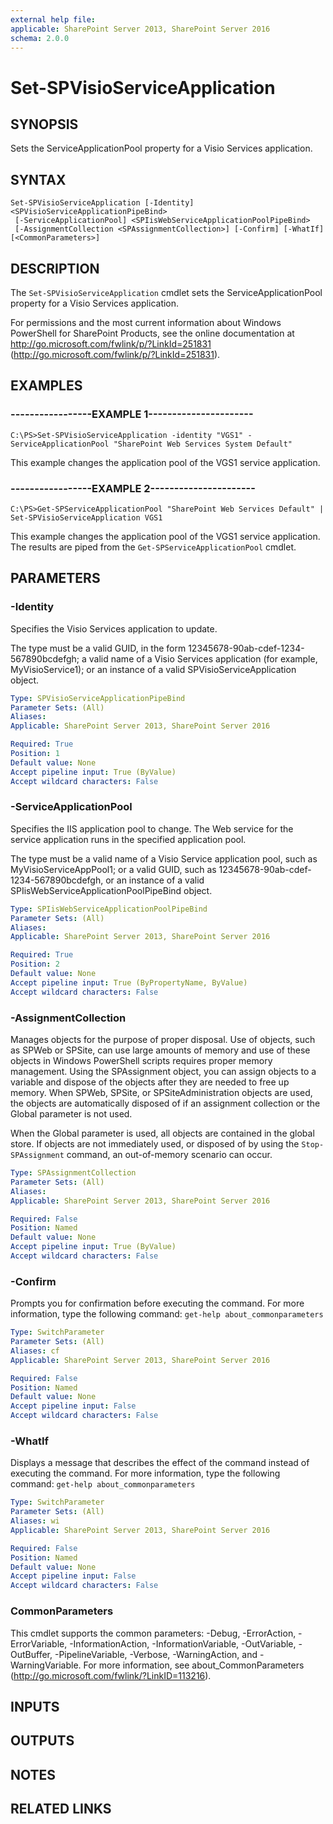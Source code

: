 ```yaml
---
external help file: 
applicable: SharePoint Server 2013, SharePoint Server 2016
schema: 2.0.0
---
```


# Set-SPVisioServiceApplication

## SYNOPSIS
Sets the ServiceApplicationPool property for a Visio Services application.

## SYNTAX

```
Set-SPVisioServiceApplication [-Identity] <SPVisioServiceApplicationPipeBind>
 [-ServiceApplicationPool] <SPIisWebServiceApplicationPoolPipeBind>
 [-AssignmentCollection <SPAssignmentCollection>] [-Confirm] [-WhatIf] [<CommonParameters>]
```

## DESCRIPTION
The `Set-SPVisioServiceApplication` cmdlet sets the ServiceApplicationPool property for a Visio Services application.

For permissions and the most current information about Windows PowerShell for SharePoint Products, see the online documentation at http://go.microsoft.com/fwlink/p/?LinkId=251831 (http://go.microsoft.com/fwlink/p/?LinkId=251831).


## EXAMPLES

### -----------------EXAMPLE 1----------------------
```
C:\PS>Set-SPVisioServiceApplication -identity "VGS1" -ServiceApplicationPool "SharePoint Web Services System Default"
```

This example changes the application pool of the VGS1 service application.


### -----------------EXAMPLE 2----------------------
```
C:\PS>Get-SPServiceApplicationPool "SharePoint Web Services Default" | Set-SPVisioServiceApplication VGS1
```

This example changes the application pool of the VGS1 service application.
The results are piped from the `Get-SPServiceApplicationPool` cmdlet.


## PARAMETERS

### -Identity
Specifies the Visio Services application to update.

The type must be a valid GUID, in the form 12345678-90ab-cdef-1234-567890bcdefgh; a valid name of a Visio Services application (for example, MyVisioService1); or an instance of a valid SPVisioServiceApplication object.

```yaml
Type: SPVisioServiceApplicationPipeBind
Parameter Sets: (All)
Aliases: 
Applicable: SharePoint Server 2013, SharePoint Server 2016

Required: True
Position: 1
Default value: None
Accept pipeline input: True (ByValue)
Accept wildcard characters: False
```

### -ServiceApplicationPool
Specifies the IIS application pool to change.
The Web service for the service application runs in the specified application pool.

The type must be a valid name of a Visio Service application pool, such as MyVisioServiceAppPool1; or a valid GUID, such as 12345678-90ab-cdef-1234-567890bcdefgh, or an instance of a valid SPIisWebServiceApplicationPoolPipeBind object.

```yaml
Type: SPIisWebServiceApplicationPoolPipeBind
Parameter Sets: (All)
Aliases: 
Applicable: SharePoint Server 2013, SharePoint Server 2016

Required: True
Position: 2
Default value: None
Accept pipeline input: True (ByPropertyName, ByValue)
Accept wildcard characters: False
```

### -AssignmentCollection
Manages objects for the purpose of proper disposal.
Use of objects, such as SPWeb or SPSite, can use large amounts of memory and use of these objects in Windows PowerShell scripts requires proper memory management.
Using the SPAssignment object, you can assign objects to a variable and dispose of the objects after they are needed to free up memory.
When SPWeb, SPSite, or SPSiteAdministration objects are used, the objects are automatically disposed of if an assignment collection or the Global parameter is not used.

When the Global parameter is used, all objects are contained in the global store.
If objects are not immediately used, or disposed of by using the `Stop-SPAssignment` command, an out-of-memory scenario can occur.

```yaml
Type: SPAssignmentCollection
Parameter Sets: (All)
Aliases: 
Applicable: SharePoint Server 2013, SharePoint Server 2016

Required: False
Position: Named
Default value: None
Accept pipeline input: True (ByValue)
Accept wildcard characters: False
```

### -Confirm
Prompts you for confirmation before executing the command.
For more information, type the following command: `get-help about_commonparameters`

```yaml
Type: SwitchParameter
Parameter Sets: (All)
Aliases: cf
Applicable: SharePoint Server 2013, SharePoint Server 2016

Required: False
Position: Named
Default value: None
Accept pipeline input: False
Accept wildcard characters: False
```

### -WhatIf
Displays a message that describes the effect of the command instead of executing the command.
For more information, type the following command: `get-help about_commonparameters`

```yaml
Type: SwitchParameter
Parameter Sets: (All)
Aliases: wi
Applicable: SharePoint Server 2013, SharePoint Server 2016

Required: False
Position: Named
Default value: None
Accept pipeline input: False
Accept wildcard characters: False
```

### CommonParameters
This cmdlet supports the common parameters: -Debug, -ErrorAction, -ErrorVariable, -InformationAction, -InformationVariable, -OutVariable, -OutBuffer, -PipelineVariable, -Verbose, -WarningAction, and -WarningVariable. For more information, see about_CommonParameters (http://go.microsoft.com/fwlink/?LinkID=113216).

## INPUTS

## OUTPUTS

## NOTES

## RELATED LINKS

